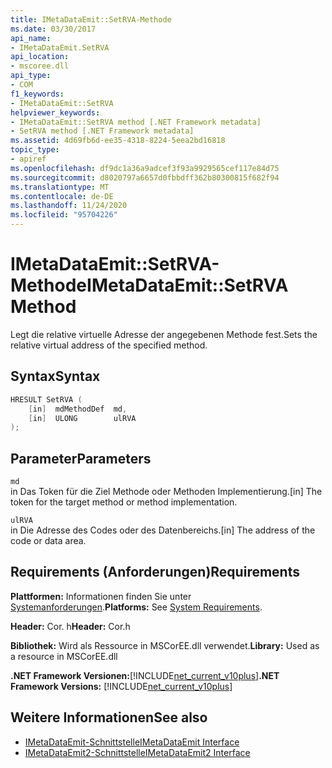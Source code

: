 ```yaml
---
title: IMetaDataEmit::SetRVA-Methode
ms.date: 03/30/2017
api_name:
- IMetaDataEmit.SetRVA
api_location:
- mscoree.dll
api_type:
- COM
f1_keywords:
- IMetaDataEmit::SetRVA
helpviewer_keywords:
- IMetaDataEmit::SetRVA method [.NET Framework metadata]
- SetRVA method [.NET Framework metadata]
ms.assetid: 4d69fb6d-ee35-4318-8224-5eea2bd16818
topic_type:
- apiref
ms.openlocfilehash: df9dc1a36a9adcef3f93a9929565cef117e84d75
ms.sourcegitcommit: d8020797a6657d0fbbdff362b80300815f682f94
ms.translationtype: MT
ms.contentlocale: de-DE
ms.lasthandoff: 11/24/2020
ms.locfileid: "95704226"
---
```

# <a name="imetadataemitsetrva-method"></a><span data-ttu-id="f22ab-102">IMetaDataEmit::SetRVA-Methode</span><span class="sxs-lookup"><span data-stu-id="f22ab-102">IMetaDataEmit::SetRVA Method</span></span>

<span data-ttu-id="f22ab-103">Legt die relative virtuelle Adresse der angegebenen Methode fest.</span><span class="sxs-lookup"><span data-stu-id="f22ab-103">Sets the relative virtual address of the specified method.</span></span>  
  
## <a name="syntax"></a><span data-ttu-id="f22ab-104">Syntax</span><span class="sxs-lookup"><span data-stu-id="f22ab-104">Syntax</span></span>  
  
```cpp  
HRESULT SetRVA (  
    [in]  mdMethodDef  md,
    [in]  ULONG        ulRVA
);  
```  
  
## <a name="parameters"></a><span data-ttu-id="f22ab-105">Parameter</span><span class="sxs-lookup"><span data-stu-id="f22ab-105">Parameters</span></span>  

 `md`  
 <span data-ttu-id="f22ab-106">in Das Token für die Ziel Methode oder Methoden Implementierung.</span><span class="sxs-lookup"><span data-stu-id="f22ab-106">[in] The token for the target method or method implementation.</span></span>  
  
 `ulRVA`  
 <span data-ttu-id="f22ab-107">in Die Adresse des Codes oder des Datenbereichs.</span><span class="sxs-lookup"><span data-stu-id="f22ab-107">[in] The address of the code or data area.</span></span>  
  
## <a name="requirements"></a><span data-ttu-id="f22ab-108">Requirements (Anforderungen)</span><span class="sxs-lookup"><span data-stu-id="f22ab-108">Requirements</span></span>  

 <span data-ttu-id="f22ab-109">**Plattformen:** Informationen finden Sie unter [Systemanforderungen](../../get-started/system-requirements.md).</span><span class="sxs-lookup"><span data-stu-id="f22ab-109">**Platforms:** See [System Requirements](../../get-started/system-requirements.md).</span></span>  
  
 <span data-ttu-id="f22ab-110">**Header:** Cor. h</span><span class="sxs-lookup"><span data-stu-id="f22ab-110">**Header:** Cor.h</span></span>  
  
 <span data-ttu-id="f22ab-111">**Bibliothek:** Wird als Ressource in MSCorEE.dll verwendet.</span><span class="sxs-lookup"><span data-stu-id="f22ab-111">**Library:** Used as a resource in MSCorEE.dll</span></span>  
  
 <span data-ttu-id="f22ab-112">**.NET Framework Versionen:**[!INCLUDE[net_current_v10plus](../../../../includes/net-current-v10plus-md.md)]</span><span class="sxs-lookup"><span data-stu-id="f22ab-112">**.NET Framework Versions:** [!INCLUDE[net_current_v10plus](../../../../includes/net-current-v10plus-md.md)]</span></span>  
  
## <a name="see-also"></a><span data-ttu-id="f22ab-113">Weitere Informationen</span><span class="sxs-lookup"><span data-stu-id="f22ab-113">See also</span></span>

- [<span data-ttu-id="f22ab-114">IMetaDataEmit-Schnittstelle</span><span class="sxs-lookup"><span data-stu-id="f22ab-114">IMetaDataEmit Interface</span></span>](imetadataemit-interface.md)
- [<span data-ttu-id="f22ab-115">IMetaDataEmit2-Schnittstelle</span><span class="sxs-lookup"><span data-stu-id="f22ab-115">IMetaDataEmit2 Interface</span></span>](imetadataemit2-interface.md)
